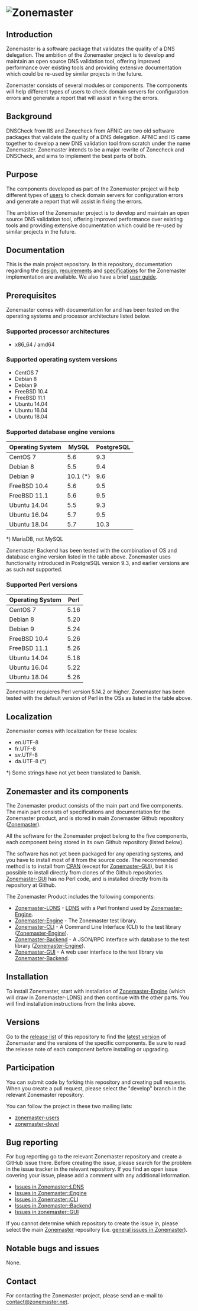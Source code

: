 ![Zonemaster](docs/images/zonemaster_logo_black.png)
==========

## Introduction

Zonemaster is a software package that validates the quality of a DNS delegation. The ambition of the Zonemaster project is to develop and maintain an open source DNS validation tool, offering improved performance over existing tools and providing extensive documentation which could be re-used by similar projects in the future.

Zonemaster consists of several modules or components. The components will help different types of users to check domain servers for configuration errors and generate a report that will assist in fixing the errors.

## Background

DNSCheck from IIS and Zonecheck from AFNIC are two old software packages that validate the quality of a DNS delegation. AFNIC and IIS came together to develop a new DNS validation tool from scratch under the name Zonemaster. Zonemaster intends to be a major rewrite of Zonecheck and DNSCheck, and aims to implement the best parts of both.

## Purpose

The components developed as part of the Zonemaster project will help different
types of [users](USING.md) to check domain servers for configuration errors and
generate a report that will assist in fixing the errors.

The ambition of the Zonemaster project is to develop and maintain an open source
DNS validation tool, offering improved performance over existing tools and
providing extensive documentation which could be re-used by similar projects in
the future.

## Documentation

This is the main project repository. In this
repository, documentation regarding the [design](docs/design),
[requirements](docs/requirements) and [specifications](docs/specifications)
for the Zonemaster implementation are available. 
We also have a brief [user guide](USING.md).

## Prerequisites

Zonemaster comes with documentation for and has been tested on the operating systems and processor
architecture listed below.

### Supported processor architectures

* x86_64 / amd64

### Supported operating system versions

* CentOS 7
* Debian 8
* Debian 9
* FreeBSD 10.4
* FreeBSD 11.1
* Ubuntu 14.04
* Ubuntu 16.04
* Ubuntu 18.04

### Supported database engine versions

Operating System | MySQL    | PostgreSQL
---------------- | ---------| -----------
CentOS 7         | 5.6      |   9.3
Debian 8         | 5.5      |   9.4
Debian 9         | 10.1 (*) |   9.6
FreeBSD 10.4     | 5.6      |   9.5       
FreeBSD 11.1     | 5.6      |   9.5      
Ubuntu 14.04     | 5.5      |   9.3
Ubuntu 16.04     | 5.7      |   9.5
Ubuntu 18.04     | 5.7      |  10.3

*) MariaDB, not MySQL

Zonemaster Backend has been tested with the combination of OS and database 
engine version listed in the table above. Zonemaster uses functionality 
introduced in PostgreSQL version 9.3, and earlier versions are as such not supported.

### Supported Perl versions

Operating System | Perl
---------------- | ----
CentOS 7         | 5.16                        
Debian 8         | 5.20
Debian 9         | 5.24
FreeBSD 10.4     | 5.26
FreeBSD 11.1     | 5.26
Ubuntu 14.04     | 5.18
Ubuntu 16.04     | 5.22
Ubuntu 18.04     | 5.26

Zonemaster requieres Perl version 5.14.2 or higher. Zonemaster has been 
tested with the default version of Perl in the OSs as listed in the table above.

## Localization

Zonemaster comes with localization for these locales:

* en.UTF-8
* fr.UTF-8
* sv.UTF-8
* da.UTF-8 (*)

*) Some strings have not yet been translated to Danish.

## Zonemaster and its components

The Zonemaster product consists of the main part and five components. The main part
consists of specifications and documentation for the Zonemaster product, and is
stored in main Zonemaster Github repository ([Zonemaster]).

All the software for the Zonemaster project belong to the five components, each
component being stored in its own Github repository (listed below).

The software has not yet been packaged for any operating systems, and you have to 
install most of it from the source code. The recommended method is to install 
from [CPAN] (except for [Zonemaster-GUI]), but it is possible to install directly 
from clones of the Github repositories. [Zonemaster-GUI] has no Perl code, and is
installed directly from its repository at Github.

The Zonemaster Product includes the following components:

 * [Zonemaster-LDNS] - [LDNS] with a Perl frontend used by [Zonemaster-Engine].
 * [Zonemaster-Engine] - The Zonemaster test library.
 * [Zonemaster-CLI] - A Command Line Interface (CLI) to the test library ([Zonemaster-Engine]).
 * [Zonemaster-Backend] - A JSON/RPC interface with database to the test library ([Zonemaster-Engine]).
 * [Zonemaster-GUI] - A web user interface to the test library via [Zonemaster-Backend]. 

## Installation

To install Zonemaster, start with installation of [Zonemaster-Engine] (which will
draw in Zonemaster-LDNS) and then continue with the other parts. You will find 
installation instructions from the links above.

## Versions

Go to the [release list](https://github.com/zonemaster/zonemaster/releases) 
of this repository to find the 
[latest version](https://github.com/zonemaster/zonemaster/releases/latest) of 
Zonemaster and the versions of the specific components. Be
sure to read the release note of each component before installing or
upgrading.

## Participation

You can submit code by forking this repository and creating pull requests.
When you create a pull request, please select the "develop" branch in the relevant
Zonemaster repository.

You can follow the project in these two mailing lists:

 * [zonemaster-users](http://lists.iis.se/cgi-bin/mailman/listinfo/zonemaster-users)
 * [zonemaster-devel](http://lists.iis.se/cgi-bin/mailman/listinfo/zonemaster-devel)

## Bug reporting 

For bug reporting go to the relevant Zonemaster repository
and create a GitHub issue there. Before creating the issue,
please search for the problem in the issue tracker in the relevant repository. 
If you find an open issue covering your issue, please add
a comment with any additional information.

* [Issues in Zonemaster::LDNS](https://github.com/zonemaster/zonemaster-ldns/issues)
* [Issues in Zonemaster::Engine](https://github.com/zonemaster/zonemaster-engine/issues)
* [Issues in Zonemaster::CLI](https://github.com/zonemaster/zonemaster-cli/issues)
* [Issues in Zonemaster::Backend](https://github.com/zonemaster/zonemaster-backend/issues)
* [Issues in zonemaster::GUI](https://github.com/zonemaster/zonemaster-gui/issues)

If you cannot determine which repository to create the issue in, please select the main [Zonemaster] 
repository (i.e. [general issues in Zonemaster](https://github.com/zonemaster/zonemaster/issues)).


## Notable bugs and issues

None.


## Contact 

For contacting the Zonemaster project, please send an e-mail to
contact@zonemaster.net.

[Zonemaster]: https://github.com/zonemaster/zonemaster
[Zonemaster-LDNS]: https://github.com/zonemaster/zonemaster-ldns
[Zonemaster-Engine]: https://github.com/zonemaster/zonemaster-engine 
[Zonemaster-CLI]: https://github.com/zonemaster/zonemaster-cli
[Zonemaster-Backend]: https://github.com/zonemaster/zonemaster-backend
[Zonemaster-GUI]: https://github.com/zonemaster/zonemaster-gui
[LDNS]: https://www.nlnetlabs.nl/projects/ldns/
[CPAN]: http://search.cpan.org/search?query=Zonemaster&mode=dist
